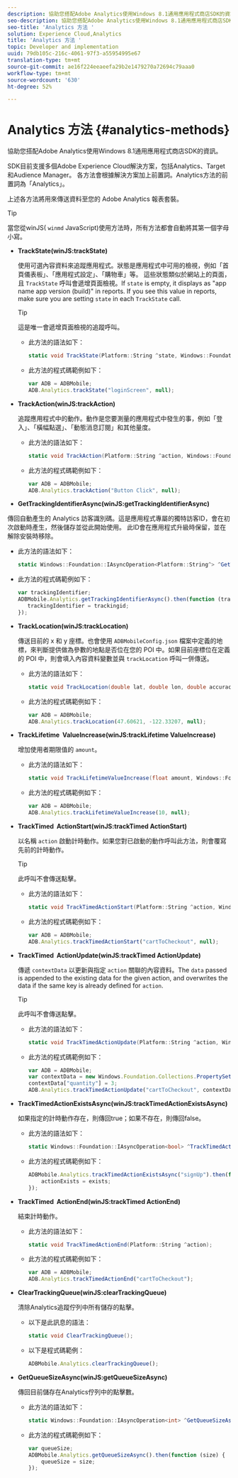 ```yaml
---
description: 協助您搭配Adobe Analytics使用Windows 8.1通用應用程式商店SDK的資訊。
seo-description: 協助您搭配Adobe Analytics使用Windows 8.1通用應用程式商店SDK的資訊。
seo-title: 'Analytics 方法 '
solution: Experience Cloud,Analytics
title: 'Analytics 方法 '
topic: Developer and implementation
uuid: 79db105c-216c-4061-97f3-a55954995e67
translation-type: tm+mt
source-git-commit: ae16f224eeaeefa29b2e1479270a72694c79aaa0
workflow-type: tm+mt
source-wordcount: '630'
ht-degree: 52%

---
```



# Analytics 方法 {#analytics-methods}

協助您搭配Adobe Analytics使用Windows 8.1通用應用程式商店SDK的資訊。

SDK目前支援多個Adobe Experience Cloud解決方案，包括Analytics、Target和Audience Manager。 各方法會根據解決方案加上前置詞。Analytics方法的前置詞為「Analytics」。

上述各方法將用來傳送資料至您的 Adobe Analytics 報表套裝。

>[!TIP]
>
>當您從winJS( `winmd` JavaScript)使用方法時，所有方法都會自動將其第一個字母小寫。

* **TrackState(winJS:trackState)**

   使用可選內容資料來追蹤應用程式。狀態是應用程式中可用的檢視，例如「首頁儀表板」、「應用程式設定」、「購物車」等。 這些狀態類似於網站上的頁面，且 `TrackState` 呼叫會遞增頁面檢視。If `state` is empty, it displays as &quot;app name app version (build)&quot; in reports. If you see this value in reports, make sure you are setting `state` in each `TrackState` call.

   >[!TIP]
   >
   >這是唯一會遞增頁面檢視的追蹤呼叫。

   * 此方法的語法如下：

      ```csharp
      static void TrackState(Platform::String ^state, Windows::Foundation::Collections::IMap<Platform::String^, Platform::Object> ^contextData); 
      ```

   * 此方法的程式碼範例如下：

      ```js
      var ADB = ADBMobile;
      ADB.Analytics.trackState("loginScreen", null);
      ```

* **TrackAction(winJS:trackAction)**

   追蹤應用程式中的動作。動作是您要測量的應用程式中發生的事，例如「登入」、「橫幅點選」、「動態消息訂閱」和其他量度。

   * 此方法的語法如下：

      ```csharp
      static void TrackAction(Platform::String ^action, Windows::Foundation::Collections::IMap <Platform::String^, Platform::Object> ^contextData);
      ```

   * 此方法的程式碼範例如下：

      ```js
      var ADB = ADBMobile; 
      ADB.Analytics.trackAction("Button Click", null); 
      ```

* **GetTrackingIdentifierAsync(winJS:getTrackingIdentifierAsync)**

   
傳回自動產生的 Analytics 訪客識別碼。這是應用程式專屬的獨特訪客ID，會在初次啟動時產生，然後儲存並從此開始使用。 此ID會在應用程式升級時保留，並在解除安裝時移除。

   * 此方法的語法如下：

      ```csharp
      static Windows::Foundation::IAsyncOperation<Platform::String^> ^GetTrackingIdentifierAsync(); 
      ```

   * 此方法的程式碼範例如下：

      ```js
      var trackingIdentifier; 
      ADBMobile.Analytics.getTrackingIdentifierAsync().then(function (trackingid) { 
         trackingIdentifier = trackingid; 
      });
      ```

* **TrackLocation(winJS:trackLocation)**

   傳送目前的 x 和 y 座標。也會使用 `ADBMobileConfig.json` 檔案中定義的地標，來判斷提供做為參數的地點是否位在您的 POI 中。如果目前座標位在定義的 POI 中，則會填入內容資料變數並與 `trackLocation` 呼叫一併傳送。

   * 此方法的語法如下：

      ```csharp
      static void TrackLocation(double lat, double lon, double accuracy, Windows::Foundation::Collections::IMap<Platform::String^, Platform::Object^> ^contextData);
      ```

   * 此方法的程式碼範例如下：

      ```js
      var ADB = ADBMobile; 
      ADB.Analytics.trackLocation(47.60621, -122.33207, null);
      ```

* **TrackLifetime &#x200B; ValueIncrease(winJS:trackLifetime &#x200B; ValueIncrease)**

   增加使用者期限值的 `amount`。

   * 此方法的語法如下：

      ```csharp
      static void TrackLifetimeValueIncrease(float amount, Windows::Foundation::Collections::IMap<Platform::String^, Platform::Object^> ^contextData); 
      ```

   * 此方法的程式碼範例如下：

      ```js
      var ADB = ADBMobile; 
      ADB.Analytics.trackLifetimeValueIncrease(10, null); 
      ```

* **TrackTimed &#x200B; ActionStart(winJS:trackTimed &#x200B; ActionStart)**

   以名稱 `action` 啟動計時動作。如果您對已啟動的動作呼叫此方法，則會覆寫先前的計時動作。

   >[!TIP]
   >
   >此呼叫不會傳送點擊。

   * 此方法的語法如下：

      ```csharp
      static void TrackTimedActionStart(Platform::String ^action, Windows::Foundation::Collections::IMap<Platform::String^, Platform::Object^> ^contextData);
      ```

   * 此方法的程式碼範例如下：

      ```js
      var ADB = ADBMobile; 
      ADB.Analytics.trackTimedActionStart("cartToCheckout", null); 
      ```

* **TrackTimed &#x200B; ActionUpdate(winJS:trackTimed &#x200B; ActionUpdate)**

   傳遞 `contextData` 以更新與指定 `action` 關聯的內容資料。The `data` passed is appended to the existing data for the given action, and overwrites the data if the same key is already defined for `action`.

   >[!TIP]
   >
   >此呼叫不會傳送點擊。

   * 此方法的語法如下：

      ```csharp
      static void TrackTimedActionUpdate(Platform::String ^action, Windows::Foundation::Collections::IMap<Platform::String^, Platform::Object^> ^contextData); 
      ```

   * 此方法的程式碼範例如下：

      ```js
      var ADB = ADBMobile; 
      var contextData = new Windows.Foundation.Collections.PropertySet(); 
      contextData["quantity"] = 3; 
      ADB.Analytics.trackTimedActionUpdate("cartToCheckout", contextData); 
      ```

* **TrackTimedActionExistsAsync(winJS:trackTimedActionExistsAsync)**

   如果指定的計時動作存在，則傳回true；如果不存在，則傳回false。

   * 此方法的語法如下：

      ```csharp
      static Windows::Foundation::IAsyncOperation<bool> ^TrackTimedActionExistsAsync(Platform::String ^action); 
      ```

   * 此方法的程式碼範例如下：

      ```js
      ADBMobile.Analytics.trackTimedActionExistsAsync("signUp").then(function (exists) { 
          actionExists = exists; 
      });
      ```

* **TrackTimed &#x200B; ActionEnd(winJS:trackTimed &#x200B; ActionEnd)**

   結束計時動作。

   * 此方法的語法如下：

      ```csharp
      static void TrackTimedActionEnd(Platform::String ^action);
      ```

   * 此方法的程式碼範例如下：

      ```js
      var ADB = ADBMobile; 
      ADB.Analytics.trackTimedActionEnd("cartToCheckout"); 
      ```

* **ClearTrackingQueue(winJS:clearTrackingQueue)**

   清除Analytics追蹤佇列中所有儲存的點擊。

   * 以下是此訊息的語法：

      ```csharp
      static void ClearTrackingQueue();
      ```

   * 以下是程式碼範例：

      ```js
      ADBMobile.Analytics.clearTrackingQueue();
      ```

* **GetQueueSizeAsync(winJS:getQueueSizeAsync)**

   傳回目前儲存在Analytics佇列中的點擊數。

   * 此方法的語法如下：

      ```csharp
      static Windows::Foundation::IAsyncOperation<int> ^GetQueueSizeAsync();
      ```

   * 此方法的程式碼範例如下：

      ```js
      var queueSize; 
      ADBMobile.Analytics.getQueueSizeAsync().then(function (size) { 
          queueSize = size; 
      });
      ```

